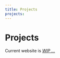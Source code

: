 ```yaml
---
title: Projects
projects:
---
```


# Projects

Current website is [<i class="i-mdi:arrow-right-bold-outline opacity-60" /> WIP ...](/posts/2022-08-24-helloworld)
